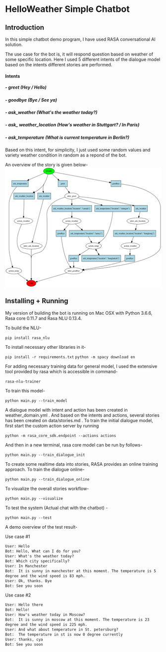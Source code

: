 # HelloWeather Simple Chatbot

## Introduction
In this simple chatbot demo program, I have used RASA conversational AI solution.

The use case for the bot is, it will respond question based on weather of some specific location. Here I used 5 different intents of the dialogue model based on the intents different stories are performed.

#### Intents
##### -	 greet (Hey / Hello)
##### - goodbye (Bye / See ya)
##### - ask_weather (What's the weather today?)
##### - ask_ weather_location (How's weather in Stuttgart? / In Paris)
##### - ask_temperature (What is current temperature in Berlin?)

Based on this intent, for simplicity, I just used some random values and variety weather condition in random as a repond of the bot.

An overview of the story is given below-
![alt text](https://github.com/tapos12/HelloWeatherSampleBot/blob/master/graph.png?raw=true)

## Installing + Running

My version of building the bot is running on Mac OSX with Python 3.6.6, Rasa core 0.11.7 and Rasa NLU 0.13.4.

To build the NLU-

``` pip install rasa_nlu ```

To install necessary other libraries in it-

``` pip install -r requirements.txt ```
``` python -m spacy download en ```


For adding necessary training data for general model, I used the extensive tool provided by rasa which is accessible in command-

``` rasa-nlu-trainer ```

To train this model-

``` python main.py --train_model ```

A dialogue model with intent and action has been created in weather_domain.yml . And based on the intents and actions, several stories has been created on data/stories.md . To train the initial dialogue model, first start the custom action server by running

``` python -m rasa_core_sdk.endpoint --actions actions ```

And then in a new terminal, rasa core model can be run by follows- 

``` python main.py --train_dialogue_init ```

To create some realtime data into stories, RASA provides an online training approach. To train the dialogue online-

``` python main.py --train_dialogue_online ```

To visualize the overall stories workflow-

```python main.py --visualize```

To test the system (Actual chat with the chatbot) -

``` python main.py --test ```

A demo overview of the test result-

Use case #1

``` 
User: Hello
Bot: Hello, What can I do for you?
User: What's the weather today?
Bot: Which city specifically?
User: In Manchester
Bot:  It is sunny in manchester at this moment. The temperature is 5 degree and the wind speed is 83 mph. 
User: Ok, thanks. Bye
Bot: See you soon
```

Use case #2

```
User: Hello there
Bot: Hello!
User: How's weather today in Moscow?
Bot:  It is sunny in moscow at this moment. The temperature is 23 degree and the wind speed is 225 mph. 
User: And what about temperature in St. petersburg?
Bot:  The temperature in st is now 0 degree currently 
User: thanks, cya
Bot: See you soon
